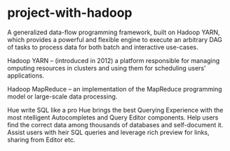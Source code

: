 # project-with-hadoop
A generalized data-flow programming framework, built on Hadoop YARN, which provides a powerful and flexible engine to execute an arbitrary DAG of tasks to process data for both batch and interactive use-cases.

Hadoop YARN – (introduced in 2012) a platform responsible for managing omputing resources in clusters and using them for scheduling users' applications.

Hadoop MapReduce – an implementation of the MapReduce programming model or large-scale data processing.

Hue write SQL like a pro Hue brings the best Querying Experience with the most ntelligent Autocompletes and Query Editor components. Help users find the
correct data among thousands of databases and self-document it. Assist users with heir SQL queries and leverage rich preview for links, sharing from Editor etc.
